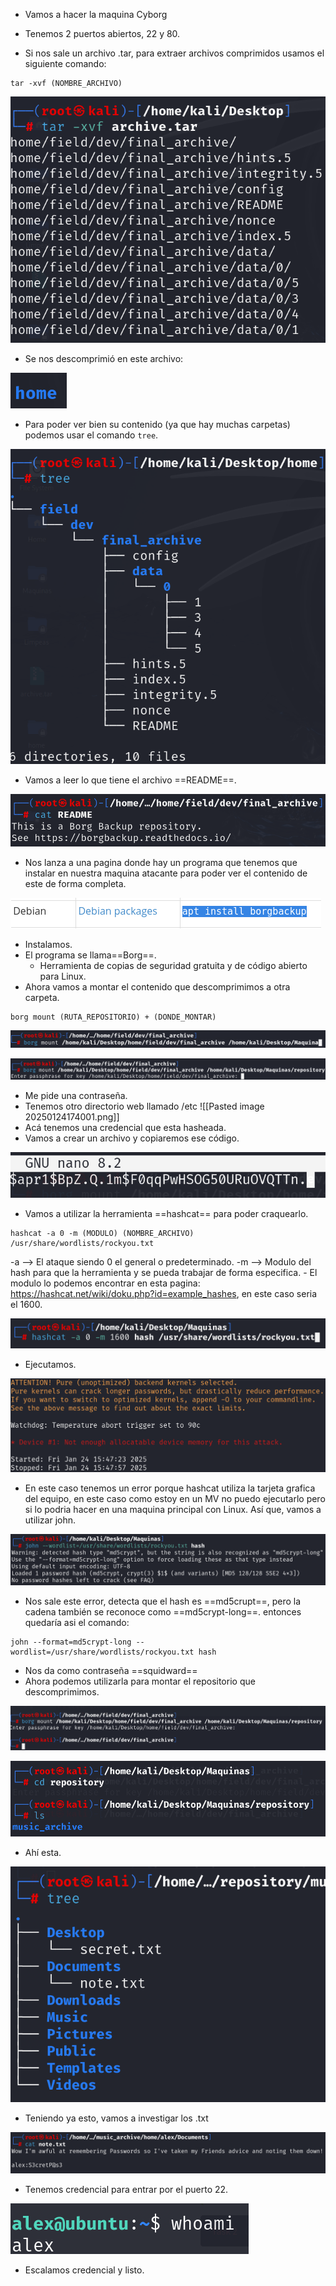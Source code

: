 - Vamos a hacer la maquina Cyborg

- Tenemos 2 puertos abiertos, 22 y 80.
- Si nos sale un archivo .tar, para extraer archivos comprimidos usamos el siguiente comando:
```
tar -xvf (NOMBRE_ARCHIVO)
```


![](../Imagenes/Pasted%20image%2020250124172408.png)

- Se nos descomprimió en este archivo:

![](../Imagenes/Pasted%20image%2020250124172536.png)

- Para poder ver bien su contenido (ya que hay muchas carpetas) podemos usar el comando `tree`.

![](../Imagenes/Pasted%20image%2020250124172617.png)

- Vamos a leer lo que tiene el archivo ==README==.

![](../Imagenes/Pasted%20image%2020250124172950.png)

- Nos lanza a una pagina donde hay un programa que tenemos que instalar en nuestra maquina atacante para poder ver el contenido de este de forma completa.

![](../Imagenes/Pasted%20image%2020250124173044.png)

- Instalamos.
- El programa se llama==Borg==.
	- Herramienta de copias de seguridad gratuita y de código abierto para Linux.
- Ahora vamos a montar el contenido que descomprimimos a otra carpeta.
```
borg mount (RUTA_REPOSITORIO) + (DONDE_MONTAR)
```

![](../Imagenes/Pasted%20image%2020250124173603.png)


![](../Imagenes/Pasted%20image%2020250124173755.png)

- Me pide una contraseña.
- Tenemos otro directorio web llamado /etc
![[Pasted image 20250124174001.png]]
- Acá tenemos una credencial que esta hasheada.
- Vamos a crear un archivo y copiaremos ese código.

![](../Imagenes/Pasted%20image%2020250124174106.png)

- Vamos a utilizar la herramienta ==hashcat== para poder craquearlo.
```
hashcat -a 0 -m (MODULO) (NOMBRE_ARCHIVO) /usr/share/wordlists/rockyou.txt
```
-a --> El ataque siendo 0 el general o predeterminado.
-m --> Modulo del hash para que la herramienta y se pueda trabajar de forma especifica.
	- El modulo lo podemos encontrar en esta pagina: https://hashcat.net/wiki/doku.php?id=example_hashes, en este caso seria el 1600.

![](../Imagenes/Pasted%20image%2020250124174714.png)

- Ejecutamos.

![](../Imagenes/Pasted%20image%2020250124174926.png)

- En este caso tenemos un error porque hashcat utiliza la tarjeta grafica del equipo, en este caso como estoy en un MV no puedo ejecutarlo pero si lo podria hacer en una maquina principal con Linux. Así que, vamos a utilizar john.

![](../Imagenes/Pasted%20image%2020250124175506.png)

- Nos sale este error, detecta que el hash es ==md5crupt==, pero la cadena también se reconoce como ==md5crypt-long==. entonces quedaría asi el comando:
```
john --format=md5crypt-long --wordlist=/usr/share/wordlists/rockyou.txt hash
```
- Nos da como contraseña ==squidward==
- Ahora podemos utilizarla para montar el repositorio que descomprimimos. 

![](../Imagenes/Pasted%20image%2020250124180016.png)


![](../Imagenes/Pasted%20image%2020250124180034.png)

- Ahí esta.

![](../Imagenes/Pasted%20image%2020250124180116.png)

- Teniendo ya esto, vamos  a investigar los .txt

![](../Imagenes/Pasted%20image%2020250124180230.png)

- Tenemos credencial para entrar por el puerto 22.

![](../Imagenes/Pasted%20image%2020250124180316.png)

- Escalamos credencial y listo.
